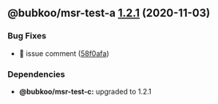 ## @bubkoo/msr-test-a [1.2.1](https://github.com/bubkoo/monorepo-semantic-release/compare/@bubkoo/msr-test-a@1.2.0...@bubkoo/msr-test-a@1.2.1) (2020-11-03)


### Bug Fixes

* 🐛 issue comment ([58f0afa](https://github.com/bubkoo/monorepo-semantic-release/commit/58f0afabab2c86a547c809fcbc5c5323c042350e))





### Dependencies

* **@bubkoo/msr-test-c:** upgraded to 1.2.1
